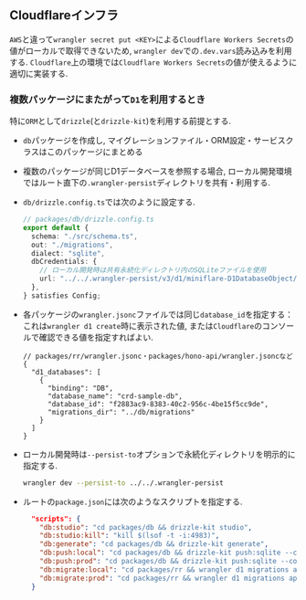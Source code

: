 ## Cloudflareインフラ

`AWS`と違って`wrangler secret put <KEY>`による`Cloudflare Workers Secrets`の値がローカルで取得できないため,
`wrangler dev`での`.dev.vars`読み込みを利用する.
`Cloudflare`上の環境では`Cloudflare Workers Secrets`の値が使えるように適切に実装する.

### 複数パッケージにまたがって`D1`を利用するとき

特に`ORM`として`drizzle`(と`drizzle-kit`)を利用する前提とする.

- `db`パッケージを作成し, マイグレーションファイル・ORM設定・サービスクラスはこのパッケージにまとめる
- 複数のパッケージが同じD1データベースを参照する場合,
  ローカル開発環境ではルート直下の`.wrangler-persist`ディレクトリを共有・利用する.
- `db/drizzle.config.ts`では次のように設定する.

    ```typescript
    // packages/db/drizzle.config.ts
    export default {
      schema: "./src/schema.ts",
      out: "./migrations",
      dialect: "sqlite",
      dbCredentials: {
        // ローカル開発時は共有永続化ディレクトリ内のSQLiteファイルを使用
        url: "../../.wrangler-persist/v3/d1/miniflare-D1DatabaseObject/f253421848505bfd644490698e36d17977501ad2587c6ba0fd479180a316f09a.sqlite",
      },
    } satisfies Config;
    ```

- 各パッケージの`wrangler.jsonc`ファイルでは同じ`database_id`を指定する：これは`wrangler d1 create`時に表示された値,
  または`Cloudflare`のコンソールで確認できる値を指定すればよい.

    ```jsonc
    // packages/rr/wrangler.jsonc・packages/hono-api/wrangler.jsoncなど
    {
      "d1_databases": [
        {
          "binding": "DB",
          "database_name": "crd-sample-db",
          "database_id": "f2883ac9-8383-40c2-956c-4be15f5cc9de",
          "migrations_dir": "../db/migrations"
        }
      ]
    }
    ```

- ローカル開発時は`--persist-to`オプションで永続化ディレクトリを明示的に指定する.

    ```bash
    wrangler dev --persist-to ../../.wrangler-persist
    ```

- ルートの`package.json`には次のようなスクリプトを指定する.

    ```json
      "scripts": {
      	"db:studio": "cd packages/db && drizzle-kit studio",
      	"db:studio:kill": "kill $(lsof -t -i:4983)",
      	"db:generate": "cd packages/db && drizzle-kit generate",
      	"db:push:local": "cd packages/db && drizzle-kit push:sqlite --config=drizzle.config.ts",
      	"db:push:prod": "cd packages/db && drizzle-kit push:sqlite --config=drizzle.config.ts",
      	"db:migrate:local": "cd packages/rr && wrangler d1 migrations apply DB --local --persist-to ../../.wrangler-persist",
      	"db:migrate:prod": "cd packages/rr && wrangler d1 migrations apply DB"
      }
    ```
